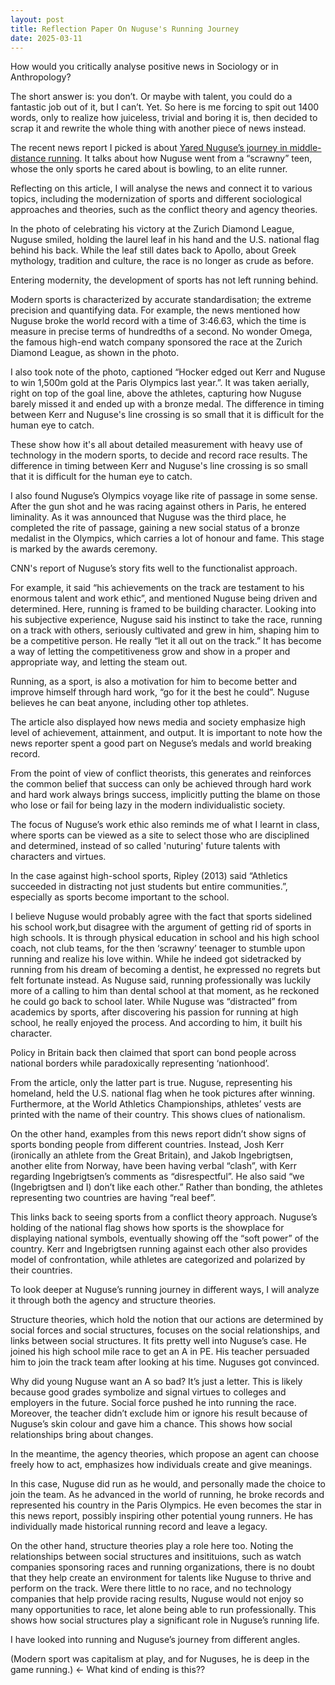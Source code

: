```yaml
---
layout: post
title: Reflection Paper On Nuguse's Running Journey
date: 2025-03-11
---
```

How would you critically analyse positive news in Sociology or in Anthropology?  

The short answer is: you don’t. Or maybe with talent, you could do a fantastic job out of it, but I can’t. Yet.
So here is me forcing to spit out 1400 words, only to realize how juiceless, trivial and boring it is, then decided to scrap it and rewrite the whole thing with another piece of news instead.  

The recent news report I picked is about [Yared Nuguse’s journey in middle- distance running](https://edition.cnn.com/2025/03/05/sport/yared-nuguse-running-spt-intl/index.html). It talks about how Nuguse went from a “scrawny” teen, whose the only sports he cared about is bowling, to an elite runner.
<br>
  
Reflecting on this article, I will analyse the news and connect it to various topics, including the modernization of sports and different sociological approaches and theories, such as the conflict theory and agency theories.

In the photo of celebrating his victory at the Zurich Diamond League, Nuguse smiled, holding the laurel leaf in his hand and the U.S. national flag behind his back. While the leaf still dates back to Apollo, about Greek mythology, tradition and culture, the race is no longer as crude as before.


Entering modernity, the development of sports has not left running behind.

Modern sports is characterized by accurate standardisation; the extreme precision and quantifying data.  For example, the news mentioned how Nuguse broke the world record with a time of 3:46.63, which the time is measure in precise terms of hundredths of a second. No wonder Omega, the famous high-end watch company sponsored the race at the Zurich Diamond League, as shown in the photo.


I also took note of the photo, captioned “Hocker edged out Kerr and Nuguse to win 1,500m gold at the Paris Olympics last year.”. It was taken aerially, right on top of the goal line, above the athletes, capturing how Nuguse barely missed it and ended up with a bronze medal. The difference in timing between Kerr and Nuguse's line crossing is so small that it is difficult for the human eye to catch.



These show how it's all about detailed measurement with heavy use of technology in the modern sports, to decide and record race results. The difference in timing between Kerr and Nuguse's line crossing is so small that it is difficult for the human eye to catch.


I also found Nuguse’s Olympics voyage like rite of passage in some sense. After the gun shot and he was racing against others in Paris, he entered liminality. As it was announced that Nuguse was the third place, he completed the rite of passage, gaining a new social status of a bronze medalist in the Olympics, which carries a lot of honour and fame. This stage is marked by the awards ceremony.


CNN's report of Nuguse’s story fits well to the functionalist approach. 


For example, it said “his achievements on the track are testament to his enormous talent and work ethic”, and mentioned Nuguse being driven and determined. Here, running is framed to be building character. Looking into his subjective experience, Nuguse said his instinct to take the race, running on a track with others, seriously cultivated and grew in him, shaping him to be a competitive person. He really “let it all out on the track.” It has become a way of letting the competitiveness grow and show in a proper and appropriate way, and letting the steam out.


Running, as a sport, is also a motivation for him to become better and improve himself through hard work, “go for it the best he could”. Nuguse believes he can beat anyone, including other top athletes.


The article also displayed how news media and society emphasize high level of achievement, attainment, and output. It is important to note how the news reporter spent a good part on Neguse’s medals and world breaking record.


From the point of view of conflict theorists, this generates and reinforces the common belief that success can only be achieved through hard work and hard work always brings success, implicitly putting the blame on those who lose or fail for being lazy in the modern individualistic society.



The focus of Nuguse’s work ethic also reminds me of what I learnt in class, where sports can be viewed as a site to select those who are disciplined and determined, instead of so called 'nuturing' future talents with characters and virtues.  


In the case against high-school sports, Ripley (2013) said “Athletics succeeded in distracting not just students but entire communities.”, especially as sports become important to the school.


I believe Nuguse would probably agree with the fact that sports sidelined his school work,but  disagree with the argument of getting rid of sports in high schools. It is through physical education in school and his high school coach, not club teams, for the then ‘scrawny’ teenager to stumble upon running and realize his love within. While he indeed got sidetracked by running from his dream of becoming a dentist, he expressed no regrets but felt fortunate instead. As Nuguse said, running professionally was luckily more of a calling to him than dental school at that moment, as he reckoned he could go back to school later. While Nuguse was “distracted” from academics by sports, after discovering his passion for running at high school, he really enjoyed the process. And according to him, it built his character.


Policy in Britain back then claimed that sport can bond people across national borders while paradoxically representing ‘nationhood’. 


From the article, only the latter part is true. Nuguse, representing his homeland, held the U.S. national flag when he took pictures after winning. Furthermore, at the World Athletics Championships, athletes’ vests are printed with the name of their country.  This shows clues of nationalism.


On the other hand, examples from this news report didn’t show signs of sports bonding people from different countries. Instead, Josh Kerr (ironically an athlete from the Great Britain), and Jakob Ingebrigtsen, another elite from Norway, have been having verbal “clash”, with Kerr regarding Ingebrigtsen’s comments as “disrespectful”. He also said “we (Ingebrigtsen and I) don’t like each other.” Rather than bonding, the athletes representing two countries are having “real beef”.



This links back to seeing sports from a conflict theory approach. Nuguse’s holding of the national flag shows how sports is the showplace for displaying national symbols, eventually showing off the “soft power” of the country. Kerr and Ingebrigtsen running against each other also provides model of confrontation, while athletes are categorized and polarized by their countries.


To look deeper at Nuguse’s running journey in different ways, I will analyze it through both the agency and structure theories.


Structure theories, which hold the notion that our actions are determined by social forces and social structures, focuses on the social relationships, and links between social structures. It fits pretty well into Nuguse’s case. He joined his high school mile race to get an A in PE. His teacher persuaded him to join the track team after looking at his time. Nuguses got convinced.


Why did young Nuguse want an A so bad? It’s just a letter. This is likely because good grades symbolize and signal virtues to colleges and employers in the future. Social force pushed he into running the race. Moreover, the teacher didn’t exclude him or ignore his result because of Nuguse’s skin colour and gave him a chance. This shows how social relationships bring about changes.

 
In the meantime, the agency theories, which propose an agent can choose freely how to act, emphasizes how individuals create and give meanings.



In this case, Nuguse did run as he would, and personally made the choice to join the team. As he advanced in the world of running, he broke records and represented his country in the Paris Olympics. He even becomes the star in this news report, possibly inspiring other potential young runners. He has individually made historical running record and leave a legacy.


On the other hand, structure theories play a role here too. Noting the relationships between social structures and insitituions, such as watch companies sponsoring races and running organizations, there is no doubt that they help create an environment for talents like Nuguse to thrive and perform on the track. Were there little to no race, and no technology companies that help provide racing results, Nuguse would not enjoy so many opportunities to race, let alone being able to run professionally. This shows how social structures play a significant role in Nuguse’s running life.


I have looked into running and Nuguse’s journey from different angles. 


(Modern sport was capitalism at play, and for Nuguses, he is deep in the game running.) &larr; What kind of ending is this??

